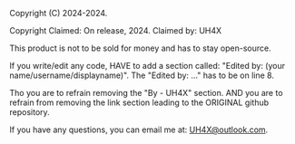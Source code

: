 Copyright (C) 2024-2024.

Copyright Claimed: On release, 2024.
Claimed by: UH4X

This product is not to be sold for money and has to stay open-source.

If you write/edit any code, HAVE to add a section called: "Edited by: (your name/username/displayname)".
The "Edited by: ..." has to be on line 8.

Tho you are to refrain removing the "By - UH4X" section.
AND you are to refrain from removing the link section leading to the ORIGINAL github repository.

If you have any questions, you can email me at: UH4X@outlook.com.

